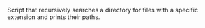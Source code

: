 Script that recursively searches a directory for files with a specific extension and prints their paths.

